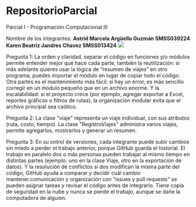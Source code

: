 # RepositorioParcial
Parcial I - Programación Computacional III

Nombre de los integrantes:
**Astrid Marcela Argüello Guzmán SMSS039224**
**Karen Beatriz Jandres Chavez SMSS013424**
<img src="https://ugb.edu.sv/wp-content/uploads/2023/06/UGB_LOGOTIPO_HORIZONTAL.png"/>

Pregunta 1: La orden y claridad, separar el código en funciones y/o módulos permite entender mejor qué hace cada parte, también la reutilización: si más adelante quieres usar la lógica de “resumen de viajes” en otro programa, puedes importar el módulo en lugar de copiar todo el código. Otra partes es el mantenimiento más fácil: si hay un error, es más sencillo corregir en un módulo pequeño que en un archivo enorme. Y la escalabilidad: si el proyecto crece (por ejemplo, agregar exportar a Excel, reportes gráficos o filtros de rutas), la organización modular evita que el archivo principal sea caótico.

 Pregunta 2: La clase "viaje" representa un viaje individual, con sus atributos (ruta, costo, tiempo). La clase "RegistroViajes" administra varios viajes, permite agregarlos, mostrarlos y generar un resumen.

 Pregunta 3: En su ontrol de versiones, cada integrante puede subir cambios sin miedo a perder el trabajo anterior, porque GitHub guarda el historial. El trabajo en paralelo dos o más personas pueden trabajar al mismo tiempo en distintas  partes (ejemplo: uno en la clase Viaje, otro en la exportación de datos). Y la resolución de conflictos si dos modifican 
 la misma parte del código, GitHub ayuda a comparar y decidir cuál cambio mantener.comunicación y organización con  "issues y pull requests" se pueden asignar tareas y revisar el código antes de integrarlo. Tiene copia de seguridad en la nube y nunca se pierde el trabajo, aunque se dañe la computadora de alguien. 

